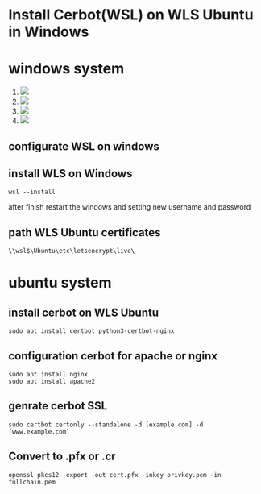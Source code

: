 # Install Cerbot(WSL) on WLS Ubuntu in Windows

# windows system
1.   <img src="#">
2.   <img src="#">
3.   <img src="#">
4.   <img src="#">
## configurate WSL on windows

## install WLS on Windows
```
wsl --install
```
after finish restart the windows and setting new username and password

## path WLS Ubuntu certificates
```
\\wsl$\Ubuntu\etc\letsencrypt\live\
```
# ubuntu system

## install cerbot on WLS Ubuntu
```
sudo apt install certbot python3-certbot-nginx
```
## configuration cerbot for apache or nginx
```
sudo apt install nginx
sudo apt install apache2
```
## genrate cerbot SSL
```
sudo certbot certonly --standalone -d [example.com] -d [www.example.com]
```
## Convert to .pfx or .cr
```
openssl pkcs12 -export -out cert.pfx -inkey privkey.pem -in fullchain.pem
```
